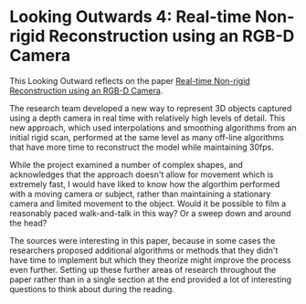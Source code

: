 # Looking Outwards 4: Real-time Non-rigid Reconstruction using an RGB-D Camera

This Looking Outward reflects on the paper [Real-time Non-rigid Reconstruction using an RGB-D Camera](LO4.pdf).

The research team developed a new way to represent 3D objects captured using a depth camera in real time with relatively high levels of detail.  This new approach, which used interpolations and smoothing algorithms from an initial rigid scan, performed at the same level as many off-line algorithms that have more time to reconstruct the model while maintaining 30fps.

While the project examined a number of complex shapes, and acknowledges that the approach doesn't allow for movement which is extremely fast, I would have liked to know how the algorthim performed with a moving camera or subject, rather than maintaining a stationary camera and limited movement to the object.  Would it be possible to film a reasonably paced walk-and-talk in this way?  Or a sweep down and around the head?

The sources were interesting in this paper, because in some cases the researchers proposed additional algorithms or methods that they didn't have time to implement but which they theorize might improve the process even further.  Setting up these further areas of research throughout the paper rather than in a single section at the end provided a lot of interesting questions to think about during the reading.